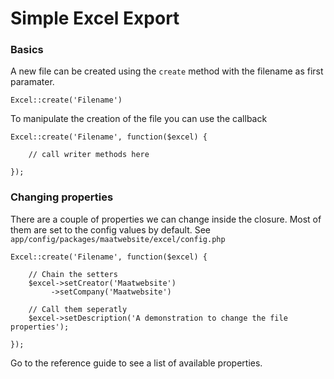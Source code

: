 # Simple Excel Export

### Basics

A new file can be created using the `create` method with the filename as first paramater.

    Excel::create('Filename')

To manipulate the creation of the file you can use the callback

    Excel::create('Filename', function($excel) {

        // call writer methods here

    });

### Changing properties

There are a couple of properties we can change inside the closure. Most of them are set to the config values by default. See `app/config/packages/maatwebsite/excel/config.php`

    Excel::create('Filename', function($excel) {

        // Chain the setters
        $excel->setCreator('Maatwebsite')
             ->setCompany('Maatwebsite')

        // Call them seperatly
        $excel->setDescription('A demonstration to change the file properties');

    });

Go to the reference guide to see a list of available properties.

